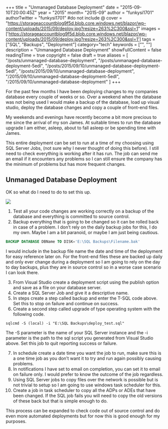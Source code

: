 +++
title = "Unmanaged Database Deployment"
date = "2015-09-10T20:00:45Z"
year = "2015"
month= "2015-09"
author = "funkysi1701"
authorTwitter = "funkysi1701" #do not include @
cover = "https://storageaccountblog9f5d.blob.core.windows.net/blazor/wp-content/uploads/2015/09/deploy.jpg?resize=263%2C300&ssl=1"
images = ['https://storageaccountblog9f5d.blob.core.windows.net/blazor/wp-content/uploads/2015/09/deploy.jpg?resize=263%2C300&ssl=1']
tags = ["SQL",  "Backups", "Deployment"]
category="tech"
keywords = ["", ""]
description =  "Unmanaged Database Deployment"
showFullContent = false
readingTime = true
copyright = false
draft = true
aliases = [
    "/posts/unmanaged-database-deployment",
    "/posts/unmanaged-database-deployment-5edl",
    "/posts/2015/09/10/unmanaged-database-deployment-5edl",
    "/posts/2015/09/10/unmanaged-database-deployment",
    "/2015/09/10/unmanaged-database-deployment-5edl",
    "/2015/09/10/unmanaged-database-deployment"
]
+++

For the past few months I have been deploying changes to my companies database every couple of weeks or so. Over a weekend when the database was not being used I would make a backup of the database, load up visual studio, deploy the database changes and copy a couple of front-end files.

My weekends and evenings have recently become a bit more precious to me since the arrival of my son James. At suitable times to run the database upgrade I am either, asleep, about to fall asleep or be spending time with James.

This entire deployment can be set to run at a time of my choosing using SQL Server Jobs, (not sure why I never thought of doing this before). I still need to check everything is working after it has run. The job can send me an email if it encounters any problems so I can still ensure the company has the minimum of problems but has more frequent changes.

## Unmanaged Database Deployment

OK so what do I need to do to set this up.

![](https://storageaccountblog9f5d.blob.core.windows.net/blazor/wp-content/uploads/2015/09/deploy.jpg?resize=263%2C300&ssl=1)

1. Test all your code changes are working correctly on a backup of the database and everything is committed to source control.
2. Backup everything that is going to be changed so it can be rolled back in case of a problem. I don’t rely on the daily backup jobs for this, I do my own. Maybe I am a bit paranoid, or maybe I am just being cautious.

```sql
BACKUP DATABASE DBName TO DISK='E:\SQL Backups\Filename.bak'
```

I would include in the backup file name the date and time of the deployment for easy reference later on. For the front-end files these are backed up daily and only ever change during a deployment so I am going to rely on the day to day backups, plus they are in source control so in a worse case scenario I can look there.

3. From Visual Studio create a deployment script using the publish option and save as a file on your database server.
4. Create a SQL Server Job and give it a descriptive name.
5. In steps create a step called backup and enter the T-SQL code above. Set this to stop on failure and continue on success.
6. Create a second step called upgrade of type operating system with the following code.

```
sqlcmd -S (local) -i "E:\SQL Backups\deploy_test.sql"
```

The -S parameter is the name of your SQL Server instance and the -i parameter is the path to the sql script you generated from Visual Studio above. Set this job to quit reporting success or failure.

7. In schedule create a date time you want the job to run, make sure this is a one time job as you don’t want it to try and run again possibly causing problems.
8. In notifications I have set to email on completion, you can set it to email on failure only. I would prefer to know the outcome of the job regardless.
9. Using SQL Server jobs to copy files over the network is possible but is not trivial to setup so I am going to use windows task scheduler for this.
10. Create a job in task scheduler to copy all the ADPs or ADEs that have been changed. If the SQL job fails you will need to copy the old versions of these back but that is simple enough to do.

This process can be expanded to check code out of source control and do even more automated deployments but for now this is good enough for my purposes.